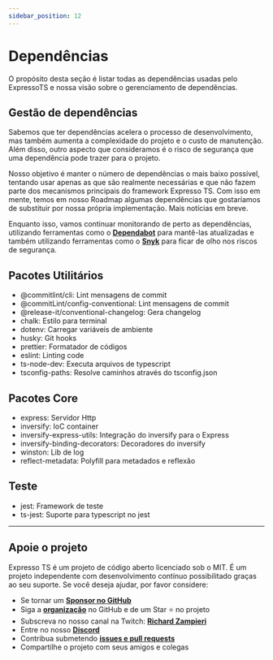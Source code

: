 ```yaml
---
sidebar_position: 12
---
```


# Dependências

O propósito desta seção é listar todas as dependências usadas pelo ExpressoTS e nossa visão sobre o gerenciamento de dependências.

## Gestão de dependências

Sabemos que ter dependências acelera o processo de desenvolvimento, mas também aumenta a complexidade do projeto e o custo de manutenção. Além disso, outro aspecto que consideramos é o risco de segurança que uma dependência pode trazer para o projeto.

Nosso objetivo é manter o número de dependências o mais baixo possível, tentando usar apenas as que são realmente necessárias e que não fazem parte dos mecanismos principais do framework Expresso TS. Com isso em mente, temos em nosso Roadmap algumas dependências que gostaríamos de substituir por nossa própria implementação. Mais notícias em breve.

Enquanto isso, vamos continuar monitorando de perto as dependências, utilizando ferramentas como o **[Dependabot](https://dependabot.com/)** para mantê-las atualizadas e também utilizando ferramentas como o **[Snyk](https://snyk.io/)** para ficar de olho nos riscos de segurança.

## Pacotes Utilitários

- @commitlint/cli: Lint mensagens de commit
- @commitLint/config-conventional: Lint mensagens de commit
- @release-it/conventional-changelog: Gera changelog
- chalk: Estilo para terminal
- dotenv: Carregar variáveis de ambiente
- husky: Git hooks
- prettier: Formatador de códigos
- eslint: Linting code
- ts-node-dev: Executa arquivos de typescript
- tsconfig-paths: Resolve caminhos através do tsconfig.json

## Pacotes Core

- express: Servidor Http
- inversify: IoC container
- inversify-express-utils: Integração do inversify para o Express
- inversify-binding-decorators: Decoradores do inversify
- winston: Lib de log
- reflect-metadata: Polyfill para metadados e reflexão

## Teste

- jest: Framework de teste
- ts-jest: Suporte para typescript no jest

---

## Apoie o projeto

Expresso TS é um projeto de código aberto licenciado sob o MIT. É um projeto independente com desenvolvimento contínuo possibilitado graças ao seu suporte. Se você deseja ajudar, por favor considere:

- Se tornar um **[Sponsor no GitHub](https://github.com/sponsors/expressots)**
- Siga a **[organização](https://github.com/expressots)** no GitHub e de um Star ⭐ no projeto
- Subscreva no nosso canal na Twitch: **[Richard Zampieri](https://www.twitch.tv/richardzampieri)**
- Entre no nosso **[Discord](https://discord.com/invite/PyPJfGK)**
- Contribua submetendo **[issues e pull requests](https://github.com/expressots/expressots/issues/new/choose)**
- Compartilhe o projeto com seus amigos e colegas